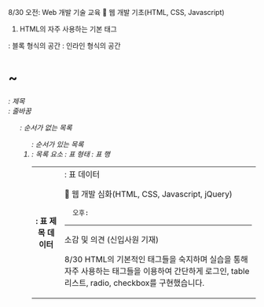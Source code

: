 8/30 오전: Web 개발 기술 교육
	웹 개발 기초(HTML, CSS, Javascript)
1.	HTML의 자주 사용하는 기본 태그
<div>: 블록 형식의 공간
<span>: 인라인 형식의 공간
<h1>~<h6>: 제목
<br>: 줄바꿈
<ul>: 순서가 없는 목록
<ol>: 순서가 있는 목록
<li>: 목록 요소
<table>: 표 형태
<tr>: 표 행
<th>: 표 제목 데이터
<td>: 표 데이터

	웹 개발 심화(HTML, CSS, Javascript, jQuery)
 

      오후:
---------------------------------------------------------------------------------------------------------------------------------

소감 및 의견
(신입사원 기재)

8/30 HTML의 기본적인 태그들을 숙지하며 실습을 통해 자주 사용하는 태그들을 이용하여 간단하게 로그인, table 리스트, radio, checkbox를 구현했습니다.
